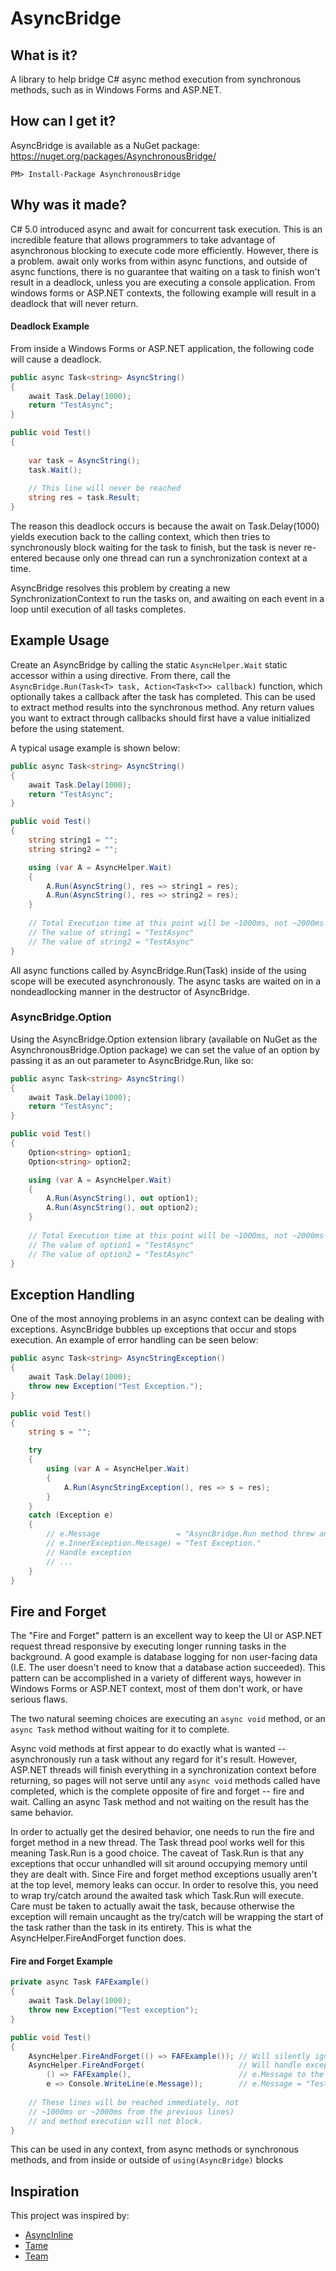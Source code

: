 AsyncBridge
===========

What is it?
-----------

A library to help bridge C# async method execution from synchronous methods, such as in Windows Forms and ASP.NET.

How can I get it?
-----------------

AsyncBridge is available as a NuGet package: https://nuget.org/packages/AsynchronousBridge/

```
PM> Install-Package AsynchronousBridge
```

Why was it made?
----------------

C# 5.0 introduced async and await for concurrent task execution. This is an incredible feature that allows programmers to take advantage of asynchronous blocking to execute code more efficiently. However, there is a problem. await only works from within async functions, and outside of async functions, there is no guarantee that waiting on a task to finish won't result in a deadlock, unless you are executing a console application. From windows forms or ASP.NET contexts, the following example will result in a deadlock that will never return.

#### Deadlock Example

From inside a Windows Forms or ASP.NET application, the following code will cause a deadlock.

```csharp
public async Task<string> AsyncString()
{
    await Task.Delay(1000);
    return "TestAsync";
}

public void Test()
{
    
    var task = AsyncString();
    task.Wait();
    
    // This line will never be reached
    string res = task.Result;
}
```

The reason this deadlock occurs is because the await on Task.Delay(1000) yields execution back to the calling context, which then tries to synchronously block waiting for the task to finish, but the task is never re-entered because only one thread can run a synchronization context at a time.

AsyncBridge resolves this problem by creating a new SynchronizationContext to run the tasks on, and awaiting on each event in a loop until execution of all tasks completes.

Example Usage
-------------

Create an AsyncBridge by calling the static `AsyncHelper.Wait` static accessor within a using directive. From there, call the `AsyncBridge.Run(Task<T> task, Action<Task<T>> callback)` function, which optionally takes a callback after the task has completed. This can be used to extract method results into the synchronous method. Any return values you want to extract through callbacks should first have a value initialized before the using statement.

A typical usage example is shown below:
```csharp
public async Task<string> AsyncString()
{
    await Task.Delay(1000);
    return "TestAsync";
}

public void Test()
{
    string string1 = "";
    string string2 = "";

    using (var A = AsyncHelper.Wait)
    {
        A.Run(AsyncString(), res => string1 = res);
        A.Run(AsyncString(), res => string2 = res);
    }
    
    // Total Execution time at this point will be ~1000ms, not ~2000ms
    // The value of string1 = "TestAsync"
    // The value of string2 = "TestAsync"
}
```

All async functions called by AsyncBridge.Run(Task) inside of the using scope will be executed asynchronously. The async tasks are waited on in a nondeadlocking manner in the destructor of AsyncBridge.

### AsyncBridge.Option ###

Using the AsyncBridge.Option extension library (available on NuGet as the AsynchronousBridge.Option package) we can set the value of an option by passing it as an out parameter to AsyncBridge.Run, like so:

```csharp
public async Task<string> AsyncString()
{
    await Task.Delay(1000);
    return "TestAsync";
}

public void Test()
{
    Option<string> option1;
    Option<string> option2;

    using (var A = AsyncHelper.Wait)
    {
        A.Run(AsyncString(), out option1);
        A.Run(AsyncString(), out option2);
    }
    
    // Total Execution time at this point will be ~1000ms, not ~2000ms
    // The value of option1 = "TestAsync"
    // The value of option2 = "TestAsync"
}
```

Exception Handling
------------------

One of the most annoying problems in an async context can be dealing with exceptions. AsyncBridge bubbles up exceptions that occur and stops execution. An example of error handling can be seen below:
```csharp
public async Task<string> AsyncStringException()
{
    await Task.Delay(1000);
    throw new Exception("Test Exception.");
}

public void Test()
{
    string s = "";

    try
    {
        using (var A = AsyncHelper.Wait)
        {
            A.Run(AsyncStringException(), res => s = res);
        }
    }
    catch (Exception e)
    {
        // e.Message                 = "AsyncBridge.Run method threw an exception."
        // e.InnerException.Message) = "Test Exception."
        // Handle exception
        // ...
    }
}
```


Fire and Forget
---------------

The "Fire and Forget" pattern is an excellent way to keep the UI or ASP.NET request thread responsive by executing longer running tasks in the background. A good example is database logging for non user-facing data (I.E. The user doesn't need to know that a database action succeeded). This pattern can be accomplished in a variety of different ways, however in Windows Forms or ASP.NET context, most of them don't work, or have serious flaws.

The two natural seeming choices are executing an `async void` method, or an `async Task` method without waiting for it to complete.

Async void methods at first appear to do exactly what is wanted -- asynchronously run a task without any regard for it's result. However, ASP.NET threads will finish everything in a synchronization context before returning, so pages will not serve until any `async void` methods called have completed, which is the complete opposite of fire and forget -- fire and wait. Calling an async Task method and not waiting on the result has the same behavior.

In order to actually get the desired behavior, one needs to run the fire and forget method in a new thread. The Task thread pool works well for this meaning Task.Run is a good choice. The caveat of Task.Run is that any exceptions that occur unhandled will sit around occupying memory until they are dealt with. Since Fire and forget method exceptions usually aren't at the top level, memory leaks can occur. In order to resolve this, you need to wrap try/catch around the awaited task which Task.Run will execute. Care must be taken to actually await the task, because otherwise the exception will remain uncaught as the try/catch will be wrapping the start of the task rather than the task in its entirety. This is what the AsyncHelper.FireAndForget function does.

#### Fire and Forget Example

```csharp
private async Task FAFExample()
{
    await Task.Delay(1000);
    throw new Exception("Test exception");
}

public void Test()
{
    AsyncHelper.FireAndForget(() => FAFExample()); // Will silently ignore exceptions
    AsyncHelper.FireAndForget(                     // Will handle exceptions by writing
        () => FAFExample(),                        // e.Message to the console
        e => Console.WriteLine(e.Message));        // e.Message = "Test exception"
        
    // These lines will be reached immediately, not
    // ~1000ms or ~2000ms from the previous lines)
    // and method execution will not block.
}
```

This can be used in any context, from async methods or synchronous methods, and from inside or outside of `using(AsyncBridge)` blocks

Inspiration
-----------

This project was inspired by:

- [AsyncInline](http://social.msdn.microsoft.com/Forums/en-US/163ef755-ff7b-4ea5-b226-bbe8ef5f4796/is-there-a-pattern-for-calling-an-async-method-synchronously)
- [Tame](https://github.com/okws/sfslite/wiki/tame)
- [Team](https://github.com/Sidnicious/team)
